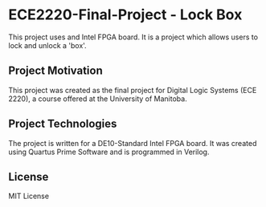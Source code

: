 # ECE2220-Final-Project - Lock Box

This project uses and Intel FPGA board. It is a project which allows users to lock and unlock a 'box'. 

## Project Motivation

This project was created as the final project for Digital Logic Systems (ECE 2220), a course offered at the University of Manitoba. 



## Project Technologies

The project is written for a DE10-Standard Intel FPGA board. It was created using Quartus Prime Software and is programmed in Verilog. 



## License

MIT License
